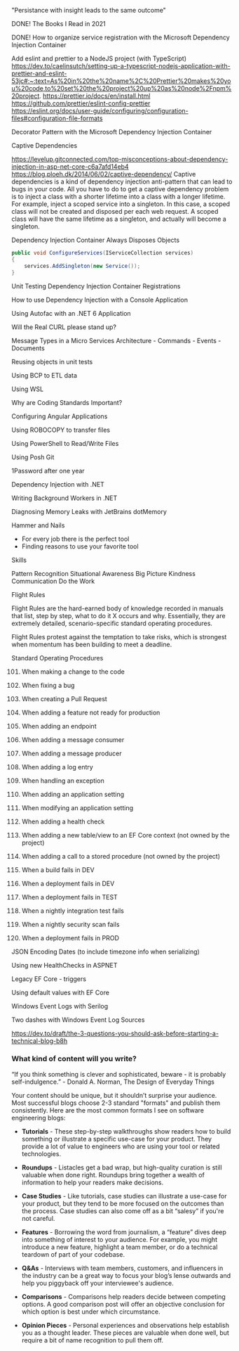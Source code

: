 "Persistance with insight leads to the same outcome"

DONE! The Books I Read in 2021

DONE! How to organize service registration with the Microsoft Dependency Injection Container


Add eslint and prettier to a NodeJS project (with TypeScript)
https://dev.to/caelinsutch/setting-up-a-typescript-nodejs-application-with-prettier-and-eslint-53jc#:~:text=As%20in%20the%20name%2C%20Prettier%20makes%20you%20code,to%20set%20the%20project%20up%20as%20node%2Fnpm%20project.
https://prettier.io/docs/en/install.html
https://github.com/prettier/eslint-config-prettier
https://eslint.org/docs/user-guide/configuring/configuration-files#configuration-file-formats

Decorator Pattern with the Microsoft Dependency Injection Container

Captive Dependencies

https://levelup.gitconnected.com/top-misconceptions-about-dependency-injection-in-asp-net-core-c6a7afd14eb4
https://blog.ploeh.dk/2014/06/02/captive-dependency/
Captive dependencies is a kind of dependency injection anti-pattern that can lead to bugs in your code.
All you have to do to get a captive dependency problem is to inject a class with a shorter lifetime into a class with a longer lifetime. For example, inject a scoped service into a singleton. In this case, a scoped class will not be created and disposed per each web request. A scoped class will have the same lifetime as a singleton, and actually will become a singleton.

Dependency Injection Container Always Disposes Objects

```C#
public void ConfigureServices(IServiceCollection services)
{
    services.AddSingleton(new Service());
}
```

Unit Testing Dependency Injection Container Registrations

How to use Dependency Injection with a Console Application

Using Autofac with an .NET 6 Application


Will the Real CURL please stand up?

Message Types in a Micro Services Architecture
    - Commands
    - Events
    - Documents

Reusing objects in unit tests

Using BCP to ETL data

Using WSL 

Why are Coding Standards Important?

Configuring Angular Applications




Using ROBOCOPY to transfer files

Using PowerShell to Read/Write Files

Using Posh Git

1Password after one year

Dependency Injection with .NET

Writing Background Workers in .NET

Diagnosing Memory Leaks with JetBrains dotMemory


Hammer and Nails
- For every job there is the perfect tool
- Finding reasons to use your favorite tool




Skills

Pattern Recognition
Situational Awareness
Big Picture
Kindness
Communication
Do the Work


Flight Rules

Flight Rules are the hard-earned body of knowledge recorded in manuals that list, step by step, what to do it X occurs and why. Essentially, they are extremely detailed, scenario-specific standard operating procedures.

Flight Rules protest against the temptation to take risks, which is strongest when momentum has been building to meet a deadline.

Standard Operating Procedures

101) When making a change to the code
102) When fixing a bug
103) When creating a Pull Request
104) When adding a feature not ready for production
105) When adding an endpoint
106) When adding a message consumer
107) When adding a message producer
108) When adding a log entry
109) When handling an exception
110) When adding an application setting
111) When modifying an application setting
112) When adding a health check
113) When adding a new table/view to an EF Core context (not owned by the project)
114) When adding a call to a stored procedure (not owned by the project)

201) When a build fails in DEV
202) When a deployment fails in DEV
203) When a deployment fails in TEST
204) When a nightly integration test fails
205) When a nightly security scan fails
206) When a deployment fails in PROD


JSON Encoding Dates (to include timezone info when serializing) 

Using new HealthChecks in ASPNET

Legacy EF Core - triggers

Using default values with EF Core

Windows Event Logs with Serilog

Two dashes with Windows Event Log Sources


https://dev.to/draft/the-3-questions-you-should-ask-before-starting-a-technical-blog-b8h

### What kind of content will you write?
“If you think something is clever and sophisticated, beware - it is probably self-indulgence.” - Donald A. Norman, The Design of Everyday Things

Your content should be unique, but it shouldn’t surprise your audience. Most successful blogs choose 2-3 standard "formats" and publish them consistently. Here are the most common formats I see on software engineering blogs:

+ **Tutorials** - These step-by-step walkthroughs show readers how to build something or illustrate a specific use-case for your product. They provide a lot of value to engineers who are using your tool or related technologies.

+ **Roundups** - Listacles get a bad wrap, but high-quality curation is still valuable when done right. Roundups bring together a wealth of information to help your readers make decisions.

+ **Case Studies** - Like tutorials, case studies can illustrate a use-case for your product, but they tend to be more focused on the outcomes than the process. Case studies can also come off as a bit “salesy” if you're not careful.

+ **Features** - Borrowing the word from journalism, a “feature” dives deep into something of interest to your audience. For example, you might introduce a new feature, highlight a team member, or do a technical teardown of part of your codebase.

+ **Q&As** - Interviews with team members, customers, and influencers in the industry can be a great way to focus your blog’s lense outwards and help you piggyback off your interviewee's audience.

+ **Comparisons** - Comparisons help readers decide between competing options. A good comparison post will offer an objective conclusion for which option is best under which circumstance.

+ **Opinion Pieces** - Personal experiences and observations help establish you as a thought leader. These pieces are valuable when done well, but require a bit of name recognition to pull them off.
